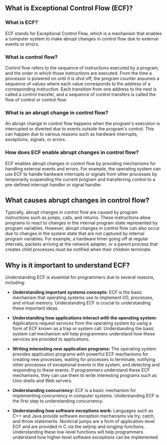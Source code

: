 ## What is Exceptional Control Flow (ECF)?
### What is ECF?

ECF stands for Exceptional Control Flow, which is a mechanism that enables a computer system to make abrupt changes in control flow due to external events or errors.

### What is control flow?

Control flow refers to the sequence of instructions executed by a program, and the order in which those instructions are executed. From the time a processor is powered on until it is shut off, the program counter assumes a sequence of values where each value corresponds to the address of a corresponding instruction. Each transition from one address to the next is called a control transfer, and a sequence of control transfers is called the flow of control or control flow.

### What is an abrupt change in control flow?

An abrupt change in control flow happens when the program's execution is interrupted or diverted due to events outside the program's control. This can happen due to various reasons such as hardware interrupts, exceptions, signals, or errors.

### How does ECF enable abrupt changes in control flow?

ECF enables abrupt changes in control flow by providing mechanisms for handling external events and errors. For example, the operating system can use ECF to handle hardware interrupts or signals from other processes by temporarily suspending the current program and transferring control to a pre-defined interrupt handler or signal handler.


## What causes abrupt changes in control flow?

Typically, abrupt changes in control flow are caused by program instructions such as jumps, calls, and returns. These instructions allow programs to react to changes in the internal program state represented by program variables. However, abrupt changes in control flow can also occur due to changes in the system state that are not captured by internal program variables. For example, a hardware timer going off at regular intervals, packets arriving at the network adapter, or a parent process that creates child processes must be notified when their children terminate.

## Why is it important to understand ECF?

Understanding ECF is essential for programmers due to several reasons, including:

-   **Understanding important systems concepts:** ECF is the basic mechanism that operating systems use to implement I/O, processes, and virtual memory. Understanding ECF is crucial to understanding these important ideas.
    
-   **Understanding how applications interact with the operating system:** Applications request services from the operating system by using a form of ECF known as a trap or system call. Understanding the basic system call mechanism will help programmers understand how these services are provided to applications.
    
-   **Writing interesting new application programs:** The operating system provides application programs with powerful ECF mechanisms for creating new processes, waiting for processes to terminate, notifying other processes of exceptional events in the system, and detecting and responding to these events. If programmers understand these ECF mechanisms, they can use them to write interesting programs such as Unix shells and Web servers.
    
-   **Understanding concurrency:** ECF is a basic mechanism for implementing concurrency in computer systems. Understanding ECF is the first step to understanding concurrency.
    
-   **Understanding how software exceptions work:** Languages such as C++ and Java provide software exception mechanisms via try, catch, and throw statements. Nonlocal jumps are a form of application-level ECF and are provided in C via the setjmp and longjmp functions. Understanding these low-level functions will help programmers understand how higher-level software exceptions can be implemented.
    
